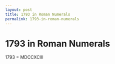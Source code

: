 ```yaml
---
layout: post
title: 1793 in Roman Numerals
permalink: 1793-in-roman-numerals
---
```


# 1793 in Roman Numerals

1793 = MDCCXCIII
